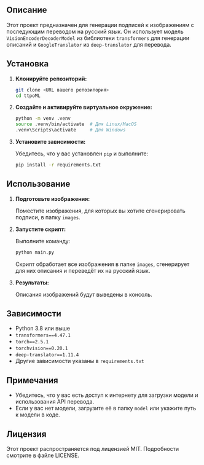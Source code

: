 
## Описание

Этот проект предназначен для генерации подписей к изображениям с последующим переводом на русский язык. Он использует модель `VisionEncoderDecoderModel` из библиотеки `transformers` для генерации описаний и `GoogleTranslator` из `deep-translator` для перевода.

## Установка

1. **Клонируйте репозиторий:**

   ```bash
   git clone <URL вашего репозитория>
   cd ttpоML
   ```

2. **Создайте и активируйте виртуальное окружение:**

   ```bash
   python -m venv .venv
   source .venv/bin/activate  # Для Linux/MacOS
   .venv\Scripts\activate     # Для Windows
   ```

3. **Установите зависимости:**

   Убедитесь, что у вас установлен `pip` и выполните:

   ```bash
   pip install -r requirements.txt
   ```

## Использование

1. **Подготовьте изображения:**

   Поместите изображения, для которых вы хотите сгенерировать подписи, в папку `images`.

2. **Запустите скрипт:**

   Выполните команду:

   ```bash
   python main.py
   ```

   Скрипт обработает все изображения в папке `images`, сгенерирует для них описания и переведёт их на русский язык.

3. **Результаты:**

   Описания изображений будут выведены в консоль.

## Зависимости

- Python 3.8 или выше
- `transformers==4.47.1`
- `torch==2.5.1`
- `torchvision==0.20.1`
- `deep-translator==1.11.4`
- Другие зависимости указаны в `requirements.txt`

## Примечания

- Убедитесь, что у вас есть доступ к интернету для загрузки модели и использования API перевода.
- Если у вас нет модели, загрузите её в папку `model` или укажите путь к модели в коде.

## Лицензия

Этот проект распространяется под лицензией MIT. Подробности смотрите в файле LICENSE.
